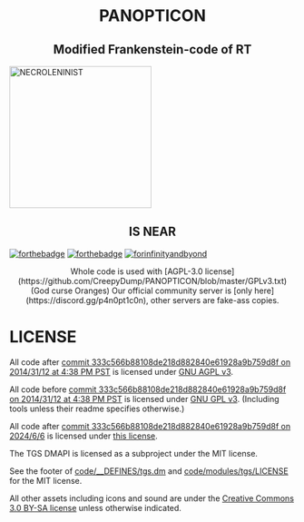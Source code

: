 <p align="center">
 <h1 align="center">PANOPTICON</h1>
 <h2 align="center">Modified Frankenstein-code of RT</h2>
 <img width="250px" src="https://images2.imgbox.com/af/09/7ytqqwgf_o.png" align="center" alt="NECROLENINIST" />
 <h2 align="center">IS NEAR</h2>
</p>

[![forthebadge](https://forthebadge.com/images/badges/built-with-love.svg)](https://forthebadge.com) [![forthebadge](http://forthebadge.com/images/badges/you-didnt-ask-for-this.svg)](http://forthebadge.com) [![forinfinityandbyond](https://user-images.githubusercontent.com/5211576/29499758-4efff304-85e6-11e7-8267-62919c3688a9.gif)](https://www.reddit.com/r/SS13/comments/5oplxp/what_is_the_main_problem_with_byond_as_an_engine/dclbu1a)

<div align="center">
Whole code is used with [AGPL-3.0 license](https://github.com/CreepyDump/PANOPTICON/blob/master/GPLv3.txt) (God curse Oranges)
Our official community server is [only here](https://discord.gg/p4n0pt1c0n), other servers are fake-ass copies.
</div>

# LICENSE

All code after [commit 333c566b88108de218d882840e61928a9b759d8f on 2014/31/12 at 4:38 PM PST](https://github.com/tgstation/tgstation/commit/333c566b88108de218d882840e61928a9b759d8f) is licensed under [GNU AGPL v3](https://www.gnu.org/licenses/agpl-3.0.html).

All code before [commit 333c566b88108de218d882840e61928a9b759d8f on 2014/31/12 at 4:38 PM PST](https://github.com/tgstation/tgstation/commit/333c566b88108de218d882840e61928a9b759d8f) is licensed under [GNU GPL v3](https://www.gnu.org/licenses/gpl-3.0.html).
(Including tools unless their readme specifies otherwise.)

All code after [commit 333c566b88108de218d882840e61928a9b759d8f on 2024/6/6](https://github.com/CreepyDump/PANOPTICON/commit/a9a00e7c4ecfbcd49d2b1e147da50a5f9eb43a48) is licensed under [this license](https://github.com/CreepyDump/PANOPTICON/blob/master/LICENSE.md).

The TGS DMAPI is licensed as a subproject under the MIT license.

See the footer of [code/__DEFINES/tgs.dm](./code/__DEFINES/tgs.dm) and [code/modules/tgs/LICENSE](./code/modules/tgs/LICENSE) for the MIT license.

All other assets including icons and sound are under the [Creative Commons 3.0 BY-SA license](https://creativecommons.org/licenses/by-sa/3.0/) unless otherwise indicated.
